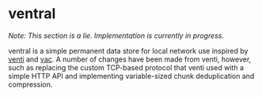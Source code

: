 ventral
=======

*Note: This section is a lie. Implementation is currently in progress.*

ventral is a simple permanent data store for local network use inspired by [venti][venti] and [vac][vac]. A number of changes have been made from venti, however, such as replacing the custom TCP-based protocol that venti used with a simple HTTP API and implementing variable-sized chunk deduplication and compression.

[venti]: https://9fans.github.io/plan9port/man/man7/venti.html
[vac]: https://9fans.github.io/plan9port/man/man1/vac.html
